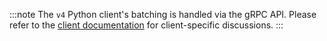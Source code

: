 :::note
The `v4` Python client's batching is handled via the gRPC API.
Please refer to the [client documentation](/developers/weaviate/client-libraries/python) for client-specific discussions.
:::